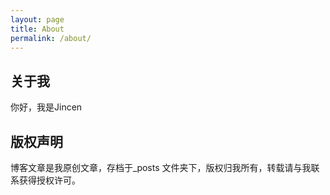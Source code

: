 ```yaml
---
layout: page
title: About
permalink: /about/
---
```


## 关于我
你好，我是Jincen



## 版权声明

博客文章是我原创文章，存档于_posts 文件夹下，版权归我所有，转载请与我联系获得授权许可。
